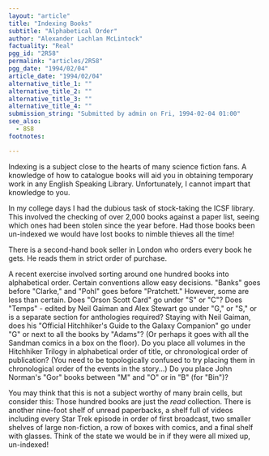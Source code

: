 ```yaml
---
layout: "article"
title: "Indexing Books"
subtitle: "Alphabetical Order"
author: "Alexander Lachlan McLintock"
factuality: "Real"
pgg_id: "2R58"
permalink: "articles/2R58"
pgg_date: "1994/02/04"
article_date: "1994/02/04"
alternative_title_1: ""
alternative_title_2: ""
alternative_title_3: ""
alternative_title_4: ""
submission_string: "Submitted by admin on Fri, 1994-02-04 01:00"
see_also:
  - 8S8
footnotes: 

---
```

<div>
<p>Indexing is a subject close to the hearts of many science fiction fans. A knowledge of how to catalogue books will aid you in obtaining temporary work in any English Speaking Library. Unfortunately, I cannot impart that knowledge to you.</p>
<p>In my college days I had the dubious task of stock-taking the ICSF library. This involved the checking of over 2,000 books against a paper list, seeing which ones had been stolen since the year before. Had those books been un-indexed we would have lost books to nimble thieves all the time!</p>
<p>There is a second-hand book seller in London who orders every book he gets. He reads them in strict order of purchase.</p>
<p>A recent exercise involved sorting around one hundred books into alphabetical order. Certain conventions allow easy decisions. "Banks" goes before "Clarke," and "Pohl" goes before "Pratchett." However, some are less than certain. Does "Orson Scott Card" go under "S" or "C"? Does "Temps" - edited by Neil Gaiman and Alex Stewart go under "G," or "S," or is a separate section for anthologies required? Staying with Neil Gaiman, does his "Official Hitchhiker's Guide to the Galaxy Companion" go under "G" or next to all the books by "Adams"? (Or perhaps it goes with all the Sandman comics in a box on the floor). Do you place all volumes in the Hitchhiker Trilogy in alphabetical order of title, or chronological order of publication? (You need to be topologically confused to try placing them in chronological order of the events in the story...) Do you place John Norman's "Gor" books between "M" and "O" or in "B" (for "Bin")?</p>
<p>You may think that this is not a subject worthy of many brain cells, but consider this: Those hundred books are just the <em>read</em> collection. There is another nine-foot shelf of unread paperbacks, a shelf full of videos including every Star Trek episode in order of first broadcast, two smaller shelves of large non-fiction, a row of boxes with comics, and a final shelf with glasses. Think of the state we would be in if they were all mixed up, un-indexed!</p>
</div>
